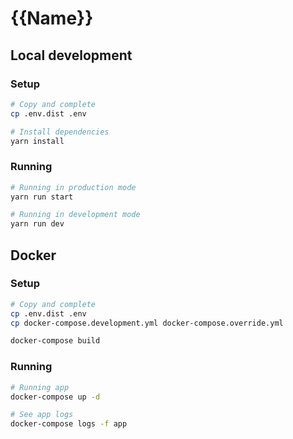 # {{Name}}

## Local development

### Setup

```bash
# Copy and complete
cp .env.dist .env

# Install dependencies
yarn install
```

### Running

```bash
# Running in production mode
yarn run start

# Running in development mode
yarn run dev
```

## Docker

### Setup

```bash
# Copy and complete
cp .env.dist .env
cp docker-compose.development.yml docker-compose.override.yml

docker-compose build
```

### Running

```bash
# Running app
docker-compose up -d

# See app logs
docker-compose logs -f app
```
